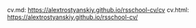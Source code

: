 cv.md: https://alextrostyanskiy.github.io/rsschool-cv/cv
cv.html: https://alextrostyanskiy.github.io/rsschool-cv/